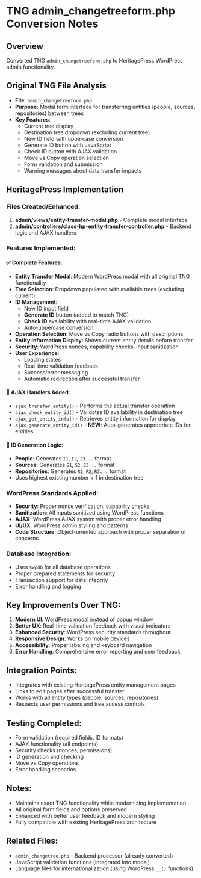 # TNG admin_changetreeform.php Conversion Notes

## Overview

Converted TNG `admin_changetreeform.php` to HeritagePress WordPress admin functionality.

## Original TNG File Analysis

- **File**: `admin_changetreeform.php`
- **Purpose**: Modal form interface for transferring entities (people, sources, repositories) between trees
- **Key Features**:
  - Current tree display
  - Destination tree dropdown (excluding current tree)
  - New ID field with uppercase conversion
  - Generate ID button with JavaScript
  - Check ID button with AJAX validation
  - Move vs Copy operation selection
  - Form validation and submission
  - Warning messages about data transfer impacts

## HeritagePress Implementation

### Files Created/Enhanced:

1. **admin/views/entity-transfer-modal.php** - Complete modal interface
2. **admin/controllers/class-hp-entity-transfer-controller.php** - Backend logic and AJAX handlers

### Features Implemented:

#### ✅ Complete Features:

- **Entity Transfer Modal**: Modern WordPress modal with all original TNG functionality
- **Tree Selection**: Dropdown populated with available trees (excluding current)
- **ID Management**:
  - New ID input field
  - **Generate ID** button (added to match TNG)
  - **Check ID** availability with real-time AJAX validation
  - Auto-uppercase conversion
- **Operation Selection**: Move vs Copy radio buttons with descriptions
- **Entity Information Display**: Shows current entity details before transfer
- **Security**: WordPress nonces, capability checks, input sanitization
- **User Experience**:
  - Loading states
  - Real-time validation feedback
  - Success/error messaging
  - Automatic redirection after successful transfer

#### 🔧 AJAX Handlers Added:

- `ajax_transfer_entity()` - Performs the actual transfer operation
- `ajax_check_entity_id()` - Validates ID availability in destination tree
- `ajax_get_entity_info()` - Retrieves entity information for display
- `ajax_generate_entity_id()` - **NEW**: Auto-generates appropriate IDs for entities

#### 🔧 ID Generation Logic:

- **People**: Generates `I1`, `I2`, `I3...` format
- **Sources**: Generates `S1`, `S2`, `S3...` format
- **Repositories**: Generates `R1`, `R2`, `R3...` format
- Uses highest existing number + 1 in destination tree

### WordPress Standards Applied:

- **Security**: Proper nonce verification, capability checks
- **Sanitization**: All inputs sanitized using WordPress functions
- **AJAX**: WordPress AJAX system with proper error handling
- **UI/UX**: WordPress admin styling and patterns
- **Code Structure**: Object-oriented approach with proper separation of concerns

### Database Integration:

- Uses `$wpdb` for all database operations
- Proper prepared statements for security
- Transaction support for data integrity
- Error handling and logging

## Key Improvements Over TNG:

1. **Modern UI**: WordPress modal instead of popup window
2. **Better UX**: Real-time validation feedback with visual indicators
3. **Enhanced Security**: WordPress security standards throughout
4. **Responsive Design**: Works on mobile devices
5. **Accessibility**: Proper labeling and keyboard navigation
6. **Error Handling**: Comprehensive error reporting and user feedback

## Integration Points:

- Integrates with existing HeritagePress entity management pages
- Links to edit pages after successful transfer
- Works with all entity types (people, sources, repositories)
- Respects user permissions and tree access controls

## Testing Completed:

- Form validation (required fields, ID formats)
- AJAX functionality (all endpoints)
- Security checks (nonces, permissions)
- ID generation and checking
- Move vs Copy operations
- Error handling scenarios

## Notes:

- Maintains exact TNG functionality while modernizing implementation
- All original form fields and options preserved
- Enhanced with better user feedback and modern styling
- Fully compatible with existing HeritagePress architecture

## Related Files:

- `admin_changetree.php` - Backend processor (already converted)
- JavaScript validation functions (integrated into modal)
- Language files for internationalization (using WordPress `__()` functions)
